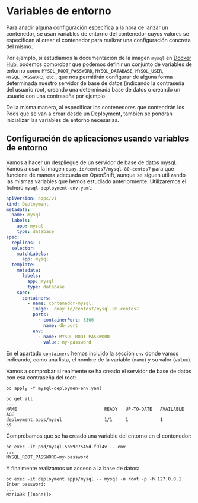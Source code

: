 # Variables de entorno

Para añadir alguna configuración específica a la hora de lanzar un
contenedor, se usan variables de entorno  del contenedor
cuyos valores se especifican al crear el contenedor para realizar una configuración concreta del mismo.

Por ejemplo, si estudiamos la documentación de la imagen `mysql` en
[Docker Hub](https://hub.docker.com/_/mysql), podemos comprobar que
podemos definir un conjunto de variables de entorno como
`MYSQL_ROOT_PASSWORD`, `MYSQL_DATABASE`, `MYSQL_USER`,
`MYSQL_PASSWORD`, etc., que nos permitirán configurar de alguna forma
determinada nuestro servidor de base de datos (indicando la contraseña
del usuario root, creando una determinada base de datos o creando un
usuario con una contraseña por ejemplo.

De la misma manera, al especificar los contenedores que contendrán los
Pods que se van a crear desde un Deployment, también se pondrán
inicializar las variables de entorno necesarias.

## Configuración de aplicaciones usando variables de entorno

Vamos a hacer un despliegue de un servidor de base de datos
mysql. Vamos a usar la imagen `quay.io/centos7/mysql-80-centos7` para que funcione de manera adecuada en OpenShift, aunque se siguen utilizando las mismas variables que hemos estudiado anteriormente. Utilizaremos el fichero `mysql-deployment-env.yaml`:

```yaml
apiVersion: apps/v1
kind: Deployment
metadata:
  name: mysql
  labels:
    app: mysql
    type: database
spec:
  replicas: 1
  selector:
    matchLabels:
      app: mysql
  template:
    metadata:
      labels:
        app: mysql
        type: database
    spec:
      containers:
        - name: contenedor-mysql
          image:  quay.io/centos7/mysql-80-centos7
          ports:
            - containerPort: 3306
              name: db-port
          env:
            - name: MYSQL_ROOT_PASSWORD
              value: my-password
```

En el apartado `containers` hemos incluido la sección `env` donde
vamos indicando, como una lista, el nombre de la variable (`name`) y
su valor (`value`). 

Vamos a comprobar si realmente se ha creado el servidor de base de
datos con esa contraseña del root:

    oc apply -f mysql-deploymen-env.yaml

    oc get all
    ...
    NAME                                 READY   UP-TO-DATE   AVAILABLE   AGE
    deployment.apps/mysql                1/1     1            1           5s

  Comprobamos que se ha creado una variable del entorno en el contenedor:

    oc exec -it pod/mysql-5b59c7545d-f9l4v -- env
    ...
    MYSQL_ROOT_PASSWORD=my-password

Y finalmente realizamos un acceso a la base de datos:
    
    oc exec -it deployment.apps/mysql -- mysql -u root -p -h 127.0.0.1
    Enter password:
    ...
    MariaDB [(none)]>

